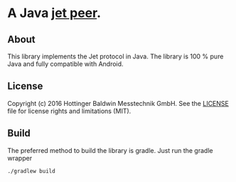 # A Java [jet peer](http://jetbus.io/).

## About
This library implements the Jet protocol in  Java. The
library is 100 % pure Java and fully compatible with Android.

## License

Copyright (c) 2016 Hottinger Baldwin Messtechnik GmbH. See the
[LICENSE](LICENSE) file for license rights and limitations (MIT).

## Build

The preferred method to build the library is gradle. Just run the gradle wrapper
```bash
./gradlew build
```
